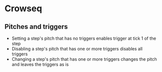 # Crowseq

## Pitches and triggers
- Setting a step's pitch that has no triggers enables trigger at tick 1 of the step
- Disabling a step's pitch that has one or more triggers disables all triggers
- Changing a step's pitch that has one or more triggers changes the pitch and leaves the triggers as is
